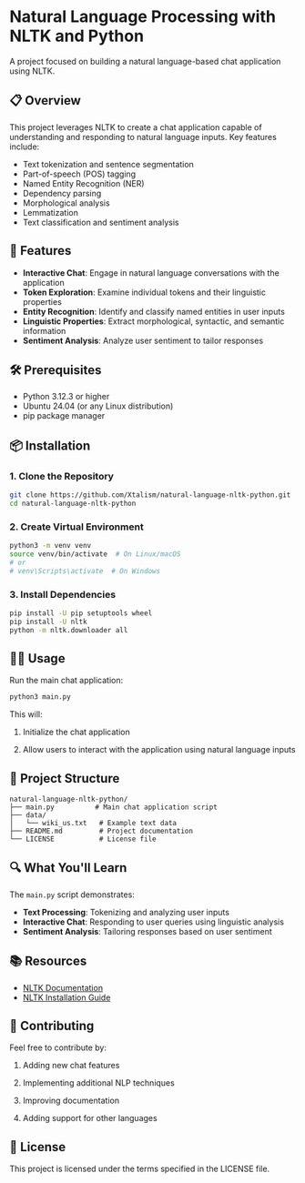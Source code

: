 # Natural Language Processing with NLTK and Python

A project focused on building a natural language-based chat application using NLTK.

## 📋 Overview

This project leverages NLTK to create a chat application capable of understanding and responding to natural language inputs. Key features include:

- Text tokenization and sentence segmentation
- Part-of-speech (POS) tagging
- Named Entity Recognition (NER)
- Dependency parsing
- Morphological analysis
- Lemmatization
- Text classification and sentiment analysis

## 🚀 Features

- **Interactive Chat**: Engage in natural language conversations with the application
- **Token Exploration**: Examine individual tokens and their linguistic properties
- **Entity Recognition**: Identify and classify named entities in user inputs
- **Linguistic Properties**: Extract morphological, syntactic, and semantic information
- **Sentiment Analysis**: Analyze user sentiment to tailor responses

## 🛠️ Prerequisites

- Python 3.12.3 or higher
- Ubuntu 24.04 (or any Linux distribution)
- pip package manager

## 📦 Installation

### 1. Clone the Repository

```bash
git clone https://github.com/Xtalism/natural-language-nltk-python.git
cd natural-language-nltk-python
```

### 2. Create Virtual Environment

```bash
python3 -m venv venv
source venv/bin/activate  # On Linux/macOS
# or
# venv\Scripts\activate  # On Windows
```

### 3. Install Dependencies

```bash
pip install -U pip setuptools wheel
pip install -U nltk
python -m nltk.downloader all
```

## 🏃‍♂️ Usage

Run the main chat application:

```bash
python3 main.py
```

This will:

1. Initialize the chat application

2. Allow users to interact with the application using natural language inputs

## 📁 Project Structure

```plaintext
natural-language-nltk-python/
├── main.py          # Main chat application script
├── data/
│   └── wiki_us.txt   # Example text data
├── README.md         # Project documentation
└── LICENSE           # License file
```

## 🔍 What You'll Learn

The `main.py` script demonstrates:

- **Text Processing**: Tokenizing and analyzing user inputs
- **Interactive Chat**: Responding to user queries using linguistic analysis
- **Sentiment Analysis**: Tailoring responses based on user sentiment

## 📚 Resources

- [NLTK Documentation](https://www.nltk.org/)
- [NLTK Installation Guide](https://www.nltk.org/install.html)

## 🤝 Contributing

Feel free to contribute by:

1. Adding new chat features

2. Implementing additional NLP techniques

3. Improving documentation

4. Adding support for other languages

## 📄 License

This project is licensed under the terms specified in the LICENSE file.
